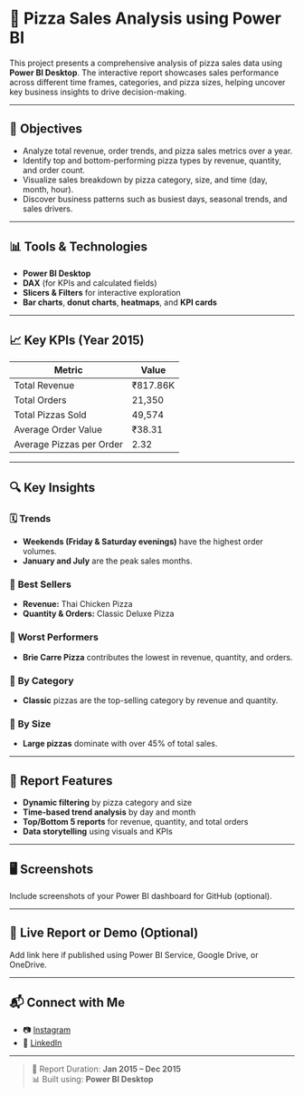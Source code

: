 # 🍕 Pizza Sales Analysis using Power BI

This project presents a comprehensive analysis of pizza sales data using **Power BI Desktop**. The interactive report showcases sales performance across different time frames, categories, and pizza sizes, helping uncover key business insights to drive decision-making.

---

## 📌 Objectives

- Analyze total revenue, order trends, and pizza sales metrics over a year.
- Identify top and bottom-performing pizza types by revenue, quantity, and order count.
- Visualize sales breakdown by pizza category, size, and time (day, month, hour).
- Discover business patterns such as busiest days, seasonal trends, and sales drivers.

---

## 📊 Tools & Technologies

- **Power BI Desktop**
- **DAX** (for KPIs and calculated fields)
- **Slicers & Filters** for interactive exploration
- **Bar charts**, **donut charts**, **heatmaps**, and **KPI cards**

---

## 📈 Key KPIs (Year 2015)

| Metric                    | Value     |
|--------------------------|-----------|
| Total Revenue            | ₹817.86K  |
| Total Orders             | 21,350    |
| Total Pizzas Sold        | 49,574    |
| Average Order Value      | ₹38.31    |
| Average Pizzas per Order | 2.32      |

---

## 🔍 Key Insights

### 🗓️ **Trends**
- **Weekends (Friday & Saturday evenings)** have the highest order volumes.
- **January and July** are the peak sales months.

### 🍕 **Best Sellers**
- **Revenue:** Thai Chicken Pizza
- **Quantity & Orders:** Classic Deluxe Pizza

### 🛑 **Worst Performers**
- **Brie Carre Pizza** contributes the lowest in revenue, quantity, and orders.

### 🧾 **By Category**
- **Classic** pizzas are the top-selling category by revenue and quantity.

### 📏 **By Size**
- **Large pizzas** dominate with over 45% of total sales.

---

## 📌 Report Features

- **Dynamic filtering** by pizza category and size
- **Time-based trend analysis** by day and month
- **Top/Bottom 5 reports** for revenue, quantity, and total orders
- **Data storytelling** using visuals and KPIs

---

## 🖥️ Screenshots

Include screenshots of your Power BI dashboard for GitHub (optional).

---

## 🔗 Live Report or Demo (Optional)

Add link here if published using Power BI Service, Google Drive, or OneDrive.

---

## 📬 Connect with Me

- 📷 [Instagram](https://www.instagram.com/decent_mahi03/)
- 💼 [LinkedIn](https://www.linkedin.com/in/maheshbore03/)

---

> 📁 Report Duration: **Jan 2015 – Dec 2015**  
> 📊 Built using: **Power BI Desktop**
